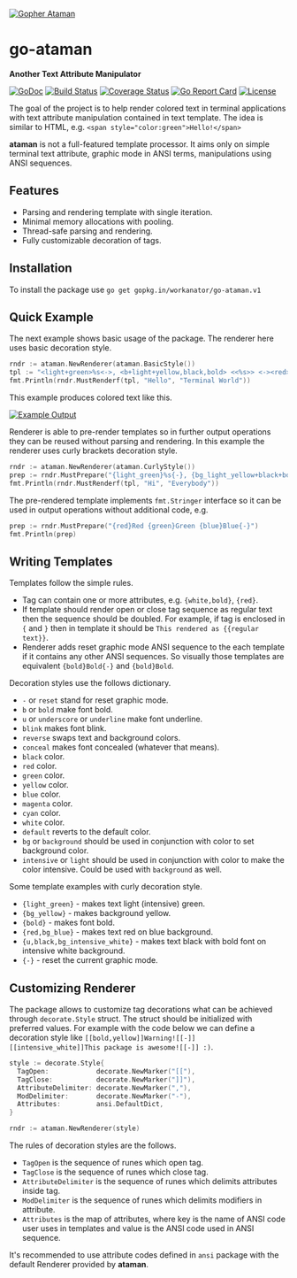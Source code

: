 [![Gopher Ataman](https://s11.postimg.org/nnf914djn/gopher_ataman.png)](https://postimg.org/image/zcj8p34i7/)

# go-ataman
**Another Text Attribute Manipulator**

[![GoDoc](https://godoc.org/gopkg.in/workanator/go-ataman.v1?status.svg)](https://godoc.org/gopkg.in/workanator/go-ataman.v1)
[![Build Status](https://travis-ci.org/workanator/go-ataman.svg?branch=master)](https://travis-ci.org/workanator/go-ataman)
[![Coverage Status](https://coveralls.io/repos/github/workanator/go-ataman/badge.svg?branch=master)](https://coveralls.io/github/workanator/go-ataman?branch=master)
[![Go Report Card](https://goreportcard.com/badge/github.com/workanator/go-ataman)](https://goreportcard.com/report/github.com/workanator/go-ataman)
[![License](https://img.shields.io/dub/l/vibe-d.svg)](https://github.com/workanator/go-ataman/blob/master/LICENSE)

The goal of the project is to help render colored text in terminal applications
with text attribute manipulation contained in text template.
The idea is similar to HTML, e.g. `<span style="color:green">Hello!</span>`

**ataman** is not a full-featured template processor. It aims only on simple
terminal text attribute, graphic mode in ANSI terms, manipulations using
ANSI sequences.

## Features

- Parsing and rendering template with single iteration.
- Minimal memory allocations with pooling.
- Thread-safe parsing and rendering.
- Fully customizable decoration of tags.

## Installation

To install the package use `go get gopkg.in/workanator/go-ataman.v1`

## Quick Example

The next example shows basic usage of the package. The renderer here uses
basic decoration style.

```go
rndr := ataman.NewRenderer(ataman.BasicStyle())
tpl := "<light+green>%s<->, <b+light+yellow,black,bold> <<%s>> <-><red>!"
fmt.Println(rndr.MustRenderf(tpl, "Hello", "Terminal World"))

```

This example produces colored text like this.

[![Example Output](https://s24.postimg.org/cpl13bvp1/2017-05-19_15.56.34.png)](https://postimg.org/image/6onc6992p/)

Renderer is able to pre-render templates so in further output operations they
can be reused without parsing and rendering. In this example the renderer uses
curly brackets decoration style.

```go
rndr := ataman.NewRenderer(ataman.CurlyStyle())
prep := rndr.MustPrepare("{light_green}%s{-}, {bg_light_yellow+black+bold} <%s> {-}{red}!")
fmt.Println(rndr.MustRenderf(tpl, "Hi", "Everybody"))
```

The pre-rendered template implements `fmt.Stringer` interface so it can be used
in output operations without additional code, e.g.

```go
prep := rndr.MustPrepare("{red}Red {green}Green {blue}Blue{-}")
fmt.Println(prep)
```

## Writing Templates

Templates follow the simple rules.

- Tag can contain one or more attributes, e.g. `{white,bold}`, `{red}`.
- If template should render open or close tag sequence as regular text then
  the sequence should be doubled. For example, if tag is enclosed in `{` and `}`
  then in template it should be `This rendered as {{regular text}}`.
- Renderer adds reset graphic mode ANSI sequence to the each template if it
  contains any other ANSI sequences. So visually those templates are equivalent
  `{bold}Bold{-}` and `{bold}Bold`.

Decoration styles use the follows dictionary.

* `-` or `reset` stand for reset graphic mode.
* `b` or `bold` make font bold.
* `u` or `underscore` or `underline` make font underline.
* `blink` makes font blink.
* `reverse` swaps text and background colors.
* `conceal` makes font concealed (whatever that means).
* `black` color.
* `red` color.
* `green` color.
* `yellow` color.
* `blue` color.
* `magenta` color.
* `cyan` color.
* `white` color.
* `default` reverts to the default color.
* `bg` or `background` should be used in conjunction with color to set
  background color.
* `intensive` or `light` should be used in conjunction with color to make
  the color intensive. Could be used with `background` as well.

Some template examples with curly decoration style.

- `{light_green}` - makes text light (intensive) green.
- `{bg_yellow}` - makes background yellow.
- `{bold}` - makes font bold.
- `{red,bg_blue}` - makes text red on blue background.
- `{u,black,bg_intensive_white}` - makes text black with bold font on intensive
  white background.
- `{-}` - reset the current graphic mode.

## Customizing Renderer

The package allows to customize tag decorations what can be achieved through
`decorate.Style` struct. The struct should be initialized with preferred
values. For example with the code below we can define a decoration style
like `[[bold,yellow]]Warning![[-]] [[intensive_white]]This package is awesome![[-]] :)`.

```go
style := decorate.Style{
  TagOpen:            decorate.NewMarker("[["),
  TagClose:           decorate.NewMarker("]]"),
  AttributeDelimiter: decorate.NewMarker(","),
  ModDelimiter:       decorate.NewMarker("-"),
  Attributes:         ansi.DefaultDict,
}

rndr := ataman.NewRenderer(style)
```

The rules of decoration styles are the follows.

- `TagOpen` is the sequence of runes which open tag.
- `TagClose` is the sequence of runes which close tag.
- `AttributeDelimiter` is the sequence of runes which delimits attributes
  inside tag.
- `ModDelimiter` is the sequence of runes which delimits modifiers
  in attribute.
- `Attributes` is the map of attributes, where key is the name of ANSI code
  user uses in templates and value is the ANSI code used in ANSI sequence.

It's recommended to use attribute codes defined in `ansi` package with the
default Renderer provided by **ataman**.
